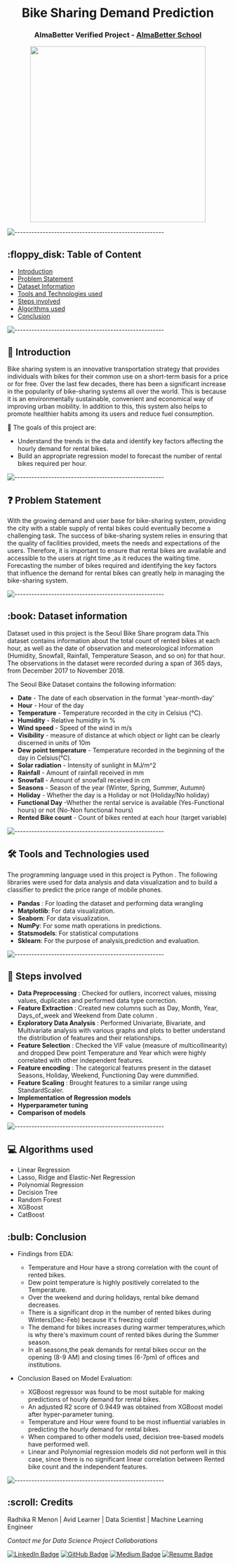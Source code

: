 <h1 align="center"> Bike Sharing Demand Prediction
 </h1>

<h3 align="center"> AlmaBetter Verified Project - <a href="https://www.almabetter.com/"> AlmaBetter School </a> </h5>

<p align="center"> 
<img src="https://10mag.com/wp-content/uploads/2017/08/18738388_829586110528748_2528080115730434159_o-1-1155x675.jpg" height="400px">
</p>


<p> </p>

![-----------------------------------------------------](https://raw.githubusercontent.com/andreasbm/readme/master/assets/lines/rainbow.png)

<h2> :floppy_disk: Table of Content</h2>

 
  * [Introduction](#Introduction)
  * [Problem Statement](#Problem-Statement)
  * [Dataset Information](#dataset-information)
  * [Tools and Technologies used](#tools-and-technologies-used)
  * [Steps involved](#Steps-involved)
  * [Algorithms used](#Algorithms-used)
  * [Conclusion](#Conclusion)


![-----------------------------------------------------](https://raw.githubusercontent.com/andreasbm/readme/master/assets/lines/rainbow.png)


<h2> 📄 Introduction</h2>

Bike sharing system is an innovative transportation strategy that provides individuals with bikes for their common use on a short-term basis for a price or for free.
Over the last few decades, there has been a significant increase in the popularity of bike-sharing systems all over the world. This is because it is an environmentally sustainable, convenient and economical way of improving urban mobility.  In addition to this, this system also helps to promote healthier habits among its users and reduce fuel consumption.

🎯 The goals of this project are:
   *  Understand the trends in the data  and identify key factors affecting the hourly demand for rental bikes.
   *  Build an appropriate regression model to forecast the number of rental bikes required per hour.

![-----------------------------------------------------](https://raw.githubusercontent.com/andreasbm/readme/master/assets/lines/rainbow.png)


<h2> ❓ Problem Statement</h2>

With the growing demand and user base for bike-sharing system, providing the city with a stable supply of rental bikes could eventually become a challenging task. The success of bike-sharing system relies in ensuring that the quality of facilities provided, meets the needs and expectations of the users. Therefore, it is important to ensure that rental bikes are available and accessible to the users at right time ,as it reduces the waiting time. Forecasting the number of bikes required and identifying the key factors that influence the demand for rental bikes can greatly help in managing the bike-sharing system.




![-----------------------------------------------------](https://raw.githubusercontent.com/andreasbm/readme/master/assets/lines/rainbow.png)


<h2> :book: Dataset information </h2>

 Dataset used in this project is the Seoul Bike Share program data.This dataset contains information about the total count of rented bikes at each hour, as well as the date of observation and meteorological information (Humidity, Snowfall, Rainfall, Temperature Season, and so on) for that hour. The observations in the dataset were recorded during a span of 365 days, from December 2017 to November 2018.

The Seoul Bike  Dataset contains the following information:

* **Date** - The date of each observation in the format 'year-month-day'
* **Hour** - Hour of the day
* **Temperature** - Temperature recorded in the city in Celsius (°C).
* **Humidity** - Relative humidity in %
* **Wind speed** - Speed of the wind in m/s
* **Visibility** - measure of distance at which object or light can be clearly discerned in units of 10m
* **Dew point temperature** - Temperature recorded in the beginning of the day in Celsius(°C).
* **Solar radiation** - Intensity of sunlight in MJ/m^2
* **Rainfall** - Amount of rainfall received in mm
* **Snowfall** - Amount of snowfall received in cm
* **Seasons** - Season of the year (Winter, Spring, Summer, Autumn)
* **Holiday** - Whether the day is a Holiday or not (Holiday/No holiday)
* **Functional Day** -Whether the rental service is available (Yes-Functional hours) or not (No-Non functional hours)
* **Rented Bike count** - Count of bikes rented at each hour (target variable)



![-----------------------------------------------------](https://raw.githubusercontent.com/andreasbm/readme/master/assets/lines/rainbow.png)

<h2>🛠️ Tools and Technologies used </h2>


The programming language used in this project is Python . The following libraries were used for data analysis and data visualization and to build a classifier to predict the price range of mobile phones.

* **Pandas** :  For loading the dataset and performing data wrangling
* **Matplotlib**: For  data visualization.
* **Seaborn**: For data visualization.
* **NumPy**: For some math operations in predictions.
* **Statsmodels**: For statistical computations
* **Sklearn**:  For the purpose of analysis,prediction and evaluation.

![-----------------------------------------------------](https://raw.githubusercontent.com/andreasbm/readme/master/assets/lines/rainbow.png)

<h2> 📑 Steps involved </h2>

* **Data Preprocessing** : Checked for outliers, incorrect values, missing values, duplicates and performed data type correction.
* **Feature Extraction** : Created new columns such as Day, Month, Year, Days_of_week  and Weekend from Date column .
* **Exploratory Data Analysis** : Performed Univariate, Bivariate, and Multivariate analysis with various graphs and plots to better understand the distribution of features and their relationships.
* **Feature Selection** : Checked the VIF value (measure of multicollinearity)  and dropped  Dew point Temperature and Year which were highly correlated with other independent features.
* **Feature encoding** : The categorical features present in the dataset Seasons, Holiday, Weekend, Functioning Day were dummified.
* **Feature Scaling** : Brought  features to a similar range using StandardScaler.
* **Implementation of Regression models** 
* **Hyperparameter tuning** 
* **Comparison of models**

![-----------------------------------------------------](https://raw.githubusercontent.com/andreasbm/readme/master/assets/lines/rainbow.png)


<h2>💻 Algorithms used</h2>

* Linear Regression
* Lasso, Ridge and Elastic-Net Regression
* Polynomial Regression
* Decision Tree
* Random Forest 
* XGBoost 
* CatBoost

<h2> :bulb: Conclusion</h2>

* Findings from EDA:

  * Temperature and Hour have a strong correlation with the count of rented bikes.
  * Dew point temperature is highly positively correlated to the Temperature.
  * Over the weekend and during holidays, rental bike demand decreases.
  * There is a significant drop in the number of rented bikes during Winters(Dec-Feb) because it's freezing cold!
  * The demand for bikes increases during warmer temperatures,which is why there's maximum count of rented bikes during the Summer season.
  * In all seasons,the peak demands for rental bikes occur on the opening (8-9 AM) and closing times (6-7pm) of offices and institutions.

* Conclusion Based on Model Evaluation:

  *  XGBoost regressor was found to be most suitable for making predictions of hourly demand for rental bikes.
  *  An adjusted R2 score of 0.9449 was obtained from XGBoost model after hyper-parameter tuning.
  *  Temperature and Hour  were found to be most influential variables in predicting the hourly demand for rental bikes.
  *  When compared to other models used, decision tree-based models have performed well.
  *  Linear and Polynomial regression models did not perform well in this case, since there is no significant linear correlation between Rented bike count and the  independent features.
 
![-----------------------------------------------------](https://raw.githubusercontent.com/andreasbm/readme/master/assets/lines/rainbow.png)

<!-- CREDITS -->
<h2 id="credits"> :scroll: Credits</h2>

Radhika R Menon | Avid Learner | Data Scientist | Machine Learning Engineer 

<p> <i> Contact me for Data Science Project Collaborations</i></p>


[![LinkedIn Badge](https://img.shields.io/badge/LinkedIn-0077B5?style=for-the-badge&logo=linkedin&logoColor=white)](https://www.linkedin.com/in/radhikarm/)
[![GitHub Badge](https://img.shields.io/badge/GitHub-100000?style=for-the-badge&logo=github&logoColor=white)](https://github.com/RadhikaRM)
[![Medium Badge](https://img.shields.io/badge/Medium-1DA1F2?style=for-the-badge&logo=medium&logoColor=white)](https://medium.com/@RadhikaRM)
[![Resume Badge](https://img.shields.io/badge/resume-0077B5?style=for-the-badge&logo=resume&logoColor=white)](https://drive.google.com/file/d/14T4AXWQuUIyIj6KgA4AIrXPckgqXPAQ8/view?usp=sharing)




